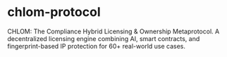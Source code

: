 # chlom-protocol
CHLOM: The Compliance Hybrid Licensing &amp; Ownership Metaprotocol. A decentralized licensing engine combining AI, smart contracts, and fingerprint-based IP protection for 60+ real-world use cases.

